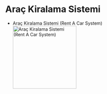 # Araç Kiralama Sistemi
- Araç Kiralama Sistemi (Rent A Car System) <img src="https://st2.depositphotos.com/2172301/6557/v/950/depositphotos_65575193-stock-illustration-vector-template-of-car-rental.jpg"  alt="Araç Kiralama Sistemi (Rent A Car System)" width="200" height="200"/>
